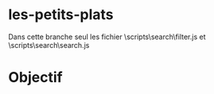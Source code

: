 # les-petits-plats
Dans cette branche seul les fichier \scripts\search\filter.js et \scripts\search\search.js

# Objectif
